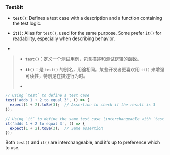 ### Test&It

- **`test()`**: Defines a test case with a description and a function containing the test logic.

- **`it()`**: Alias for `test()`, used for the same purpose. Some prefer `it()` for readability, especially when describing behavior.

- <audio src="..\..\mp3/-  `test ` _ De.mp3"></audio>

> - **`test()`**：定义一个测试用例，包含描述和测试逻辑的函数。
>
> - **`it()`**：是 `test()` 的别名，用途相同。某些开发者更喜欢用 `it()` 来增强可读性，特别是在描述行为时。
>
> - <audio src="..\..\mp3/- `test()`：定义一个.mp3"></audio>

```js
// Using `test` to define a test case
test('adds 1 + 2 to equal 3', () => {
  expect(1 + 2).toBe(3);  // Assertion to check if the result is 3
});

// Using `it` to define the same test case (interchangeable with `test`)
it('adds 1 + 2 to equal 3', () => {
  expect(1 + 2).toBe(3);  // Same assertion
});
```

<audio src="..\..\mp3/这段代码展示了在 Jest 中.mp3"></audio>

Both `test()` and `it()` are interchangeable, and it's up to preference which to use.